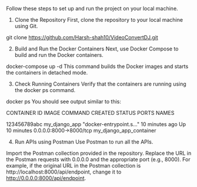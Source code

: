 Follow these steps to set up and run the project on your local machine.

1. Clone the Repository
First, clone the repository to your local machine using Git.

git clone https://github.com/Harsh-shah10/VideoConvertDJ.git

2. Build and Run the Docker Containers
Next, use Docker Compose to build and run the Docker containers.

docker-compose up -d
This command builds the Docker images and starts the containers in detached mode.

3. Check Running Containers
Verify that the containers are running using the docker ps command.

docker ps
You should see output similar to this:


CONTAINER ID   IMAGE          COMMAND                  CREATED          STATUS          PORTS                    NAMES

123456789abc   my_django_app  "docker-entrypoint.s…"   10 minutes ago   Up 10 minutes   0.0.0.0:8000->8000/tcp   my_django_app_container

4. Run APIs using Postman
Use Postman to run all the APIs.

Import the Postman collection provided in the repository.
Replace the URL in the Postman requests with 0.0.0.0 and the appropriate port (e.g., 8000).
For example, if the original URL in the Postman collection is http://localhost:8000/api/endpoint, change it to http://0.0.0.0:8000/api/endpoint.

